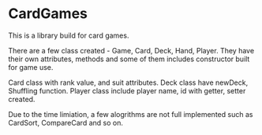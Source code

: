 # CardGames

This is a library build for card games.

There are a few class created - Game, Card, Deck, Hand, Player. They have their own attributes, methods and some of them includes constructor 
built for game use.

Card class with rank value, and suit attributes. Deck class have newDeck, Shuffling function. Player class include player name, id with
getter, setter created.

Due to the time limiation, a few alogrithms are not full implemented such as CardSort, CompareCard and so on.
